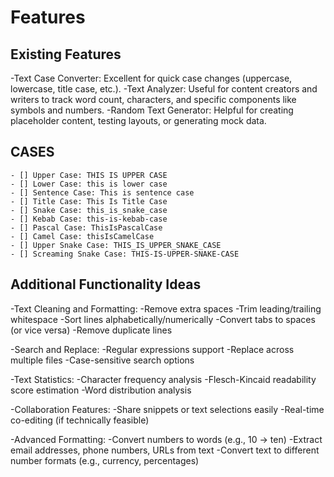 # Features

## Existing Features

-Text Case Converter: Excellent for quick case changes (uppercase, lowercase, title case, etc.).
-Text Analyzer: Useful for content creators and writers to track word count, characters, and specific components like symbols and numbers.
-Random Text Generator: Helpful for creating placeholder content, testing layouts, or generating mock data.

## CASES

    - [] Upper Case: THIS IS UPPER CASE
    - [] Lower Case: this is lower case
    - [] Sentence Case: This is sentence case
    - [] Title Case: This Is Title Case
    - [] Snake Case: this_is_snake_case
    - [] Kebab Case: this-is-kebab-case
    - [] Pascal Case: ThisIsPascalCase
    - [] Camel Case: thisIsCamelCase
    - [] Upper Snake Case: THIS_IS_UPPER_SNAKE_CASE
    - [] Screaming Snake Case: THIS-IS-UPPER-SNAKE-CASE

## Additional Functionality Ideas

-Text Cleaning and Formatting:
    -Remove extra spaces
    -Trim leading/trailing whitespace
    -Sort lines alphabetically/numerically
    -Convert tabs to spaces (or vice versa)
    -Remove duplicate lines

-Search and Replace:
    -Regular expressions support
    -Replace across multiple files
    -Case-sensitive search options

-Text Statistics:
    -Character frequency analysis
    -Flesch-Kincaid readability score estimation
    -Word distribution analysis

-Collaboration Features:
    -Share snippets or text selections easily
    -Real-time co-editing (if technically feasible)

-Advanced Formatting:
    -Convert numbers to words (e.g., 10 -> ten)
    -Extract email addresses, phone numbers, URLs from text
    -Convert text to different number formats (e.g., currency, percentages)
